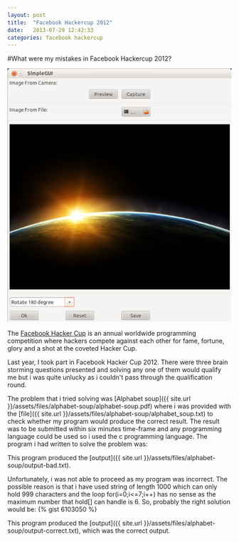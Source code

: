 ```yaml
---
layout: post
title:  "Facebook Hackercup 2012"
date:   2013-07-29 12:42:33
categories: facebook hackercup
---
```


#What were my mistakes in Facebook Hackercup 2012?

![SimpleCV GUI](/assets/images/simplecv-gui.png "SimpleCV GUI")


The [Facebook Hacker Cup](https://www.facebook.com/hackercup "Facebook Hacker Cup") is an annual worldwide programming competition where hackers compete against each other for fame, fortune, glory and a shot at the coveted Hacker Cup.

Last year, I took part in Facebook Hacker Cup 2012. There were three brain storming questions presented and solving any one of them would qualify me but i was quite unlucky as i couldn't pass through the qualification round.

The problem that i tried solving was [Alphabet soup]({{ site.url }}/assets/files/alphabet-soup/alphabet-soup.pdf) where i was provided with the [file]({{ site.url }}/assets/files/alphabet-soup/alphabet_soup.txt) to check whether my program would produce the correct result. The result was to be submitted within six minutes time-frame and any programming language could be used so i used the c programming language. The program i had written to solve the problem was: <script src="https://gist.github.com/467f46c5cde7b2422ffe.js"> </script>

This program produced the [output]({{ site.url }}/assets/files/alphabet-soup/output-bad.txt).

Unfortunately, i was not able to proceed as my program was incorrect. The possible reason is that i have used string of length 1000 which can only hold 999 characters and the loop for(i=0;i<=7;i++) has no sense as the maximum number that hold\[\] can handle is 6. So, probably the right solution would be: {% gist 6103050 %}

This program produced the [output]({{ site.url }}/assets/files/alphabet-soup/output-correct.txt), which was the correct output.